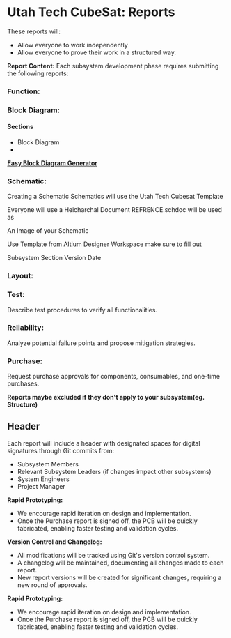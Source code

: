 # Utah Tech CubeSat: Reports

These reports will:
* Allow everyone to work independently
* Allow everyone to prove their work in a structured way.

**Report Content:**
Each subsystem development phase requires submitting the following reports:

### **Function:**
### **Block Diagram:**
#### Sections
* Block Diagram
* 


**[Easy Block Diagram Generator](https://app.diagrams.net/)**

### **Schematic:**

Creating a Schematic
Schematics will use the Utah Tech Cubesat Template


Everyone will use a Heicharchal Document
REFRENCE.schdoc will be used as


An Image of your Schematic

Use Template from Altium Designer Workspace make sure to fill out

Subsystem
Section
Version
Date

### **Layout:**
### **Test:**
Describe test procedures to verify all functionalities.
### **Reliability:**
Analyze potential failure points and propose mitigation strategies.
### **Purchase:**
Request purchase approvals for components, consumables, and one-time purchases.

**Reports maybe excluded if they don't apply to your subsystem(eg. Structure)**

## **Header**

Each report will include a header with designated spaces for digital signatures through Git commits from:

* Subsystem Members
* Relevant Subsystem Leaders (if changes impact other subsystems)
* System Engineers
* Project Manager

**Rapid Prototyping:**

* We encourage rapid iteration on design and implementation.
* Once the Purchase report is signed off, the PCB will be quickly fabricated, enabling faster testing and validation cycles.





**Version Control and Changelog:**

* All modifications will be tracked using Git's version control system.
* A changelog will be maintained, documenting all changes made to each report.
* New report versions will be created for significant changes, requiring a new round of approvals.

**Rapid Prototyping:**

* We encourage rapid iteration on design and implementation.
* Once the Purchase report is signed off, the PCB will be quickly fabricated, enabling faster testing and validation cycles.
